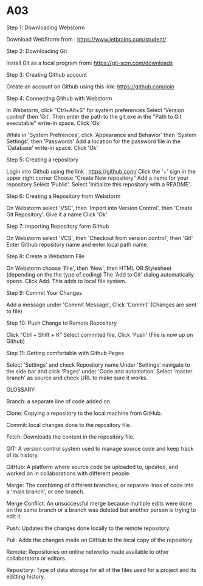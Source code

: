 # A03

Step 1: Downloading Webstorm

Download WebStorm from :
https://www.jetbrains.com/student/ 

Step 2: Downloading Git

Install Git as a local program from:
https://git-scm.com/downloads

Step 3: Creating Github account

Create an account on Github using this link:
https://github.com/join

Step 4: Connecting Github with Webstorm

In Webstorm, click "Ctrl+Alt+S" for system preferences
Select 'Version control' then 'Git'. Then enter the path to the git.exe in the "Path to Git executable" write-in space.
Click 'Ok'

While in 'System Prefrences', click 'Appearance and Behavior' then 'System Settings', then 'Passwords'
Add a location for the password file in the 'Database' write-in space.
Click 'Ok'

Step 5: Creating a repository

Login into Github using the link : https://github.com/
Click the '+' sign in the upper right corner 
Choose “Create New repository”
Add a name for your repository
Select 'Public'.
Select 'Initialize this repository with a README'.

Step 6: Creating a Repository from Webstorm

On Webstorm select 'VSC', then 'Import into Version Control', then 'Create Git Repository'.
Give it a name
Click 'Ok'

Step 7: Importing Repository form Github

On Webstorm select 'VCS', then 'Checkout from version control', then 'Git'
Enter Github repository name and enter local path name.

Step 8: Create a Webstorm File

On Webstorm choose 'File', then 'New', then HTML OR Stylesheet (depending on the the type of coding)
The 'Add to Git' dialog automatically opens.
Click Add. This adds to local file system.

Step 9: Commit Your Changes

Add a message under 'Commit Message',
Click 'Commit'
(Changes are sent to file)

Step 10: Push Change to Remote Repository

Click “Ctrl + Shift + K”
Select commited file,
Click 'Push'
(File is now up on Github)

Step 11: Getting comfortable with Github Pages

Select 'Settings' and check Repository name
Under 'Settings' navigate to the side bar and click 'Pages' under 'Code and automation'
Select 'master branch' as source and check URL to make sure it works.





GLOSSARY:

Branch: a separate line of code added on.

Clone: Copying a repository to the local machine from GitHub.

Commit: local changes done to the repository file.

Fetch: Downloads the content in the repository file.

GIT: A version control system used to manage source code and keep track of its history.

GitHub: A platform where source code be uploaded to, updated, and worked on in collaborations with different people.

Merge: The combining of different branches, or separate lines of code into a 'main branch', or one branch.

Merge Conflict: An unsuccessful merge because multiple edits were done on the same branch or a branch was deleted but another person is trying to edit it.

Push: Updates the changes done locally to the remote repository.

Pull: Adds the changes made on GitHub to the local copy of the repository.

Remote: Repositories on online networks made available to other collaborators or editors.

Repository: Type of data storage for all of the files used for a project and its editting history.



